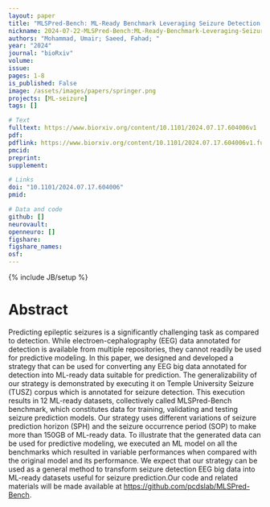 ```yaml
---
layout: paper
title: "MLSPred-Bench: ML-Ready Benchmark Leveraging Seizure Detection EEG data for Predictive Models"
nickname: 2024-07-22-MLSPred-Bench:ML-Ready-Benchmark-Leveraging-Seizure-Detection-EEG-Data-for-Predictive-Models
authors: "Mohammad, Umair; Saeed, Fahad; "
year: "2024"
journal: "bioRxiv"
volume: 
issue:
pages: 1-8
is_published: False
image: /assets/images/papers/springer.png
projects: [ML-seizure]
tags: []

# Text
fulltext: https://www.biorxiv.org/content/10.1101/2024.07.17.604006v1
pdf:
pdflink: https://www.biorxiv.org/content/10.1101/2024.07.17.604006v1.full.pdf
pmcid:
preprint: 
supplement:

# Links
doi: "10.1101/2024.07.17.604006"
pmid:

# Data and code
github: []
neurovault:
openneuro: []
figshare:
figshare_names:
osf:
---
```

{% include JB/setup %}

# Abstract

Predicting epileptic seizures is a significantly challenging task as compared to detection. While electroen-cephalography (EEG) data annotated for detection is available from multiple repositories, they cannot readily be used for predictive modeling. In this paper, we designed and developed a strategy that can be used for converting any EEG big data annotated for detection into ML-ready data suitable for prediction. The generalizability of our strategy is demonstrated by executing it on Temple University Seizure (TUSZ) corpus which is annotated for seizure detection. This execution results in 12 ML-ready datasets, collectively called MLSPred-Bench benchmark, which constitutes data for training, validating and testing seizure prediction models. Our strategy uses different variations of seizure prediction horizon (SPH) and the seizure occurrence period (SOP) to make more than 150GB of ML-ready data. To illustrate that the generated data can be used for predictive modeling, we executed an ML model on all the benchmarks which resulted in variable performances when compared with the original model and its performance. We expect that our strategy can be used as a general method to transform seizure detection EEG big data into ML-ready datasets useful for seizure prediction.Our code and related materials will be made available at https://github.com/pcdslab/MLSPred-Bench.
